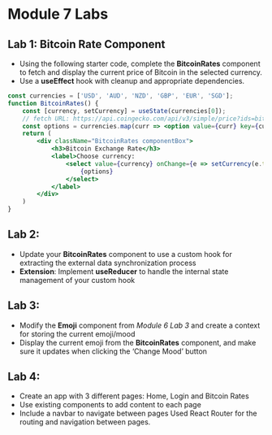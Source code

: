 # Module 7 Labs

## Lab 1: Bitcoin Rate Component
- Using the following starter code, complete the **BitcoinRates** component to fetch and display the current price of Bitcoin in the selected currency.
- Use a **useEffect** hook with cleanup and appropriate dependencies.
```jsx
const currencies = ['USD', 'AUD', 'NZD', 'GBP', 'EUR', 'SGD'];
function BitcoinRates() {
    const [currency, setCurrency] = useState(currencies[0]);
    // fetch URL: https://api.coingecko.com/api/v3/simple/price?ids=bitcoin&vs_currencies=${currency}
    const options = currencies.map(curr => <option value={curr} key={curr}>{curr}</option>);
    return (
        <div className="BitcoinRates componentBox">
            <h3>Bitcoin Exchange Rate</h3>
            <label>Choose currency:
                <select value={currency} onChange={e => setCurrency(e.target.value)}>
                    {options}
                </select>
            </label>
        </div>
    )
}
```
## Lab 2:
- Update your **BitcoinRates** component to use a custom hook for extracting the external data synchronization process
- **Extension**: Implement **useReducer** to handle the internal
state management of your custom hook
## Lab 3:
- Modify the **Emoji** component from _Module 6 Lab 3_ and create a context for storing the current emoji/mood
- Display the current emoji from the **BitcoinRates** component, and make sure it updates when clicking the ‘Change Mood’ button

## Lab 4:
- Create an app with 3 different pages: Home, Login and Bitcoin Rates
- Use existing components to add content to each page
- Include a navbar to navigate between pages
Used React Router for the routing and navigation between pages. 
